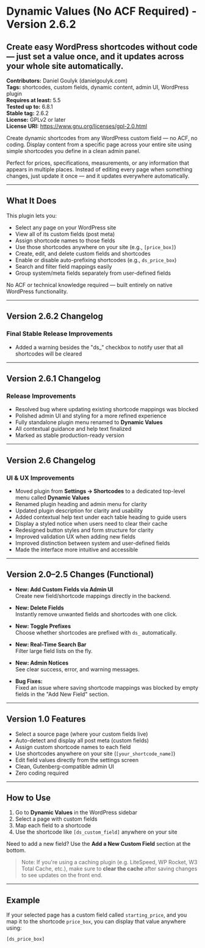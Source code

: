 # Dynamic Values (No ACF Required) - Version 2.6.2
## Create easy WordPress shortcodes without code — just set a value once, and it updates across your whole site automatically.

**Contributors:** Daniel Goulyk (danielgoulyk.com)  
**Tags:** shortcodes, custom fields, dynamic content, admin UI, WordPress plugin  
**Requires at least:** 5.5  
**Tested up to:** 6.8.1  
**Stable tag:** 2.6.2  
**License:** GPLv2 or later  
**License URI:** https://www.gnu.org/licenses/gpl-2.0.html

Create dynamic shortcodes from any WordPress custom field — no ACF, no coding. Display content from a specific page across your entire site using simple shortcodes you define in a clean admin panel.

Perfect for prices, specifications, measurements, or any information that appears in multiple places. Instead of editing every page when something changes, just update it once — and it updates everywhere automatically.

---

## What It Does

This plugin lets you:
- Select any page on your WordPress site
- View all of its custom fields (post meta)
- Assign shortcode names to those fields
- Use those shortcodes anywhere on your site (e.g., `[price_box]`)
- Create, edit, and delete custom fields and shortcodes
- Enable or disable auto-prefixing shortcodes (e.g., `ds_price_box`)
- Search and filter field mappings easily
- Group system/meta fields separately from user-defined fields

No ACF or technical knowledge required — built entirely on native WordPress functionality.

---

## Version 2.6.2 Changelog

### Final Stable Release Improvements
- Added a warning besides the "ds_" checkbox to notify user that all shortcodes will be cleared

---

## Version 2.6.1 Changelog

### Release Improvements
- Resolved bug where updating existing shortcode mappings was blocked
- Polished admin UI and styling for a more refined experience
- Fully standalone plugin menu renamed to **Dynamic Values**
- All contextual guidance and help text finalized
- Marked as stable production-ready version

---

## Version 2.6 Changelog

### UI & UX Improvements
- Moved plugin from **Settings → Shortcodes** to a dedicated top-level menu called **Dynamic Values**
- Renamed plugin heading and admin menu for clarity
- Updated plugin description for clarity and usability
- Added contextual help text under each table heading to guide users
- Display a styled notice when users need to clear their cache
- Redesigned button styles and form structure for clarity
- Improved validation UX when adding new fields
- Improved distinction between system and user-defined fields
- Made the interface more intuitive and accessible

---

## Version 2.0–2.5 Changes (Functional)

- **New: Add Custom Fields via Admin UI**  
  Create new field/shortcode mappings directly in the backend.

- **New: Delete Fields**  
  Instantly remove unwanted fields and shortcodes with one click.

- **New: Toggle Prefixes**  
  Choose whether shortcodes are prefixed with `ds_` automatically.

- **New: Real-Time Search Bar**  
  Filter large field lists on the fly.

- **New: Admin Notices**  
  See clear success, error, and warning messages.

- **Bug Fixes:**  
  Fixed an issue where saving shortcode mappings was blocked by empty fields in the "Add New Field" section.

---

## Version 1.0 Features

- Select a source page (where your custom fields live)
- Auto-detect and display all post meta (custom fields)
- Assign custom shortcode names to each field
- Use shortcodes anywhere on your site (`[your_shortcode_name]`)
- Edit field values directly from the settings screen
- Clean, Gutenberg-compatible admin UI
- Zero coding required

---

## How to Use

1. Go to **Dynamic Values** in the WordPress sidebar
2. Select a page with custom fields
3. Map each field to a shortcode
4. Use the shortcode like `[ds_custom_field]` anywhere on your site

Need to add a new field? Use the **Add a New Custom Field** section at the bottom.

> Note: If you're using a caching plugin (e.g. LiteSpeed, WP Rocket, W3 Total Cache, etc.), make sure to **clear the cache** after saving changes to see updates on the front end.

---

## Example

If your selected page has a custom field called `starting_price`, and you map it to the shortcode `price_box`, you can display that value anywhere using:

```shortcode
[ds_price_box]